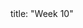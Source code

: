 <frontmatter>
title: "Week 10"
</frontmatter>

<panel header="{{glyphicon_flag}} Outcomes" popup-url="{{baseUrl}}/schedule/week10/outcomes.html" expanded no-close>
  <include src="outcomes.md#main" />
</panel>

<panel header="{{glyphicon_check}} Todo" no-close>
  <include src="todo.md" />
</panel>

<panel header="{{glyphicon_pencil}} Tutorial 10" no-close>
  <include src="tutorial.md" />
</panel>

<panel header="{{glyphicon_blackboard}} Lecture 10" no-close>
  <include src="lecture.md" />
</panel>

